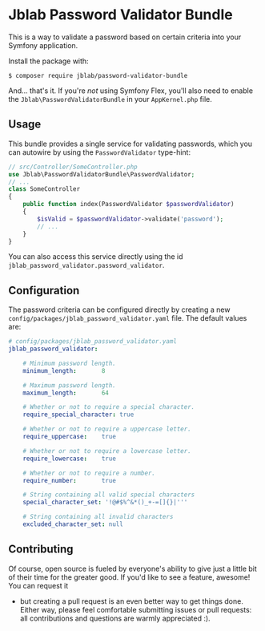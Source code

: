 # Jblab Password Validator Bundle

This is a way to validate a password based on certain criteria into your Symfony application.

Install the package with:

```console
$ composer require jblab/password-validator-bundle
```

And... that's it. If you're *not* using Symfony Flex, you'll also need to enable the `Jblab\PasswordValidatorBundle`
 in your `AppKernel.php` file.

## Usage
This bundle provides a single service for validating passwords, which
you can autowire by using the `PasswordValidator` type-hint:
```php
// src/Controller/SomeController.php
use Jblab\PasswordValidatorBundle\PasswordValidator;
// ...
class SomeController
{
    public function index(PasswordValidator $passwordValidator)
    {
        $isValid = $passwordValidator->validate('password');
        // ...
    }
}
```
You can also access this service directly using the id
`jblab_password_validator.password_validator`.

## Configuration
The password criteria can be configured directly by
creating a new `config/packages/jblab_password_validator.yaml` file. The
default values are:
```yaml
# config/packages/jblab_password_validator.yaml
jblab_password_validator:

    # Minimum password length.
    minimum_length:       8

    # Maximum password length.
    maximum_length:       64

    # Whether or not to require a special character.
    require_special_character: true

    # Whether or not to require a uppercase letter.
    require_uppercase:    true

    # Whether or not to require a lowercase letter.
    require_lowercase:    true

    # Whether or not to require a number.
    require_number:       true

    # String containing all valid special characters
    special_character_set: '!@#$%^&*()_+-=[]{}|'''

    # String containing all invalid characters
    excluded_character_set: null
```

## Contributing
Of course, open source is fueled by everyone's ability to give just a little bit
of their time for the greater good. If you'd like to see a feature, awesome! You can request it 
- but creating a pull request is an even better way to get things done.
Either way, please feel comfortable submitting issues or pull requests: all contributions
and questions are warmly appreciated :).